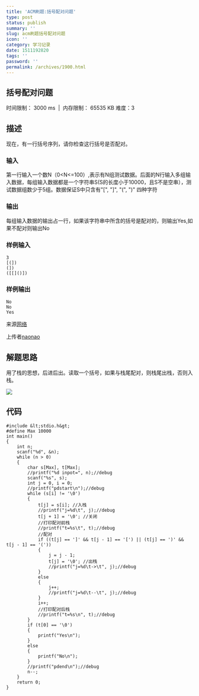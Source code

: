 ```yaml
---
title: 'ACM刷题:括号配对问题'
type: post
status: publish
summary: ''
slug: acm刷题括号配对问题
icon: ''
category: 学习记录
date: 1511192820
tags: ''
password: ''
permalink: /archives/1900.html
---
```


## 括号配对问题

时间限制： 3000</span> ms  |  内存限制： 65535 KB 
难度：3

## 描述
现在，有一行括号序列，请你检查这行括号是否配对。

### 输入
第一行输入一个数N（0&lt;N&lt;=100）,表示有N组测试数据。后面的N行输入多组输入数据，每组输入数据都是一个字符串S(S的长度小于10000，且S不是空串），测试数据组数少于5组。数据保证S中只含有"[", "]", "(", ")" 四种字符

### 输出
每组输入数据的输出占一行，如果该字符串中所含的括号是配对的，则输出Yes,如果不配对则输出No

### 样例输入
    3
    [(])
    (])
    ([[]()])

### 样例输出
    No
    No
    Yes

来源[网络](https://acm.nyist.net/JudgeOnline/search_result.php?source=%E7%BD%91%E7%BB%9C)

上传者[naonao](https://acm.nyist.net/JudgeOnline/profile.php?userid=naonao)

## 解题思路
用了栈的思想，后进后出。读取一个括号，如果与栈尾配对，则栈尾出栈，否则入栈。

[![](https://www.zkl2333.com/usr/uploads/2017/11/khpd.png)](https://www.zkl2333.com/usr/uploads/2017/11/khpd.png)

## 代码
    #include &lt;stdio.h&gt;
    #define Max 10000
    int main()
    {
        int n;
        scanf("%d", &n);
        while (n > 0)
        {
            char s[Max], t[Max];
            //printf("%d inpot=", n);//debug
            scanf("%s", s);
            int j = 0, i = 0;
            //printf("pdstart\n");//debug
            while (s[i] != '\0')
            {
                t[j] = s[i]; //入栈
                //printf("j=%d\t", j);//debug
                t[j + 1] = '\0'; //关闭
                //打印配对前栈
                //printf("t=%s\t", t);//debug
                //配对
                if ((t[j] == ']' && t[j - 1] == '[') || (t[j] == ')' && t[j - 1] == '('))
                {
                    j = j - 1;
                    t[j] = '\0'; //出栈
                    //printf("j=%d\t->\t", j);//debug
                }
                else
                {
                    j++;
                    //printf("j=%d\t--\t", j);//debug
                }
                i++;
                //打印配对后栈
                //printf("t=%s\n", t);//debug
            }
            if (t[0] == '\0')
            {
                printf("Yes\n");
            }
            else
            {
                printf("No\n");
            }
            //printf("pdend\n");//debug
            n--;
        }
        return 0;
    }
    

